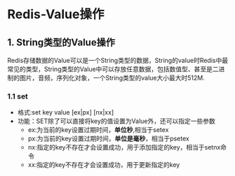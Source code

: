 # Redis-Value操作

## 1. String类型的Value操作

​	Redis存储数据的Value可以是一个String类型的数据，String的value时Redis中最常见的类型，String类型的Value中可以存放任意数据，包括数值型、甚至是二进制的图片，音频，序列化对象，一个String类型的value大小最大时512M.

 ### 1.1 set

- 格式:set key value [ex|px] [nx|xx]
- 功能：SET除了可以直接将key的值设置为Value外，还可以指定一些参数
  - ex:为当前的key设置过期时间，**单位秒**,相当于setex
  - px:为当前的key设置过期时间，**单位是毫秒**，相当于psetex
  - nx:指定的key不存在才会设置成功，用于添加指定的key，相当于setnx命令
  - xx:指定的key不存在才会设置成功，用于更新指定的key